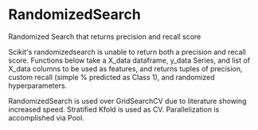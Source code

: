 # RandomizedSearch
Randomized Search that returns precision and recall score



Scikit's randomizedsearch is unable to return both a precision and recall score. 
Functions below take a X_data dataframe, y_data Series, and list of X_data columns to be used as features, 
and returns tuples of precision, custom recall (simple % predicted as Class 1), and randomized hyperparameters.

RandomizedSearch is used over GridSearchCV due to literature showing increased speed. 
Stratified Kfold is used as CV. 
Parallelization is accomplished via Pool.
